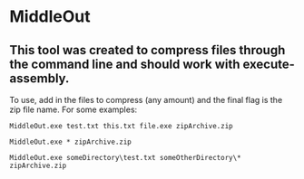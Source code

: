 # MiddleOut

## This tool was created to compress files through the command line and should work with execute-assembly.

To use, add in the files to compress (any amount) and the final flag is the zip file name. For some examples:

`MiddleOut.exe test.txt this.txt file.exe zipArchive.zip`

`MiddleOut.exe * zipArchive.zip`

`MiddleOut.exe someDirectory\test.txt someOtherDirectory\* zipArchive.zip`
